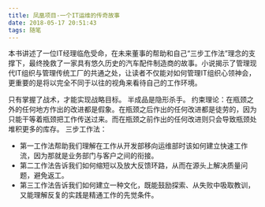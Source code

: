 ```yaml
---
title: 凤凰项目-一个IT运维的传奇故事
date: 2018-05-17 20:51:43
tags: 随笔
---
```


本书讲述了一位IT经理临危受命，在未来董事的帮助和自己“三步工作法”理念的支撑下，最终挽救了一家具有悠久历史的汽车配件制造商的故事。小说揭示了管理现代IT组织与管理传统工厂的共通之处，让读者不仅能对如何管理IT组织心领神会，更重要的是将以完全不同于以往的视角来看待自己的工作环境。

只有掌握了战术，才能实现战略目标。
半成品是隐形杀手。
约束理论：在瓶颈之外的任何地方作出的改进都是假象。在瓶颈之后作出的任何改进都是徒劳的，因为只能干等着瓶颈把工作传送过来。而在瓶颈之前作出的任何改进则只会导致瓶颈处堆积更多的库存。
三步工作法：

- 第一工作法帮助我们理解在工作从开发部移向运维部时该如何建立快速工作流，因为那就是业务部门与客户之间的衔接。
- 第二工作法告诉我们如何缩短以及放大反馈环路，从而在源头上解决质量问题，避免返工。
- 第三工作法告诉我们如何建立一种文化，既能鼓励探索、从失败中吸取教训，又能理解反复的实践是精通工作的先觉条件。